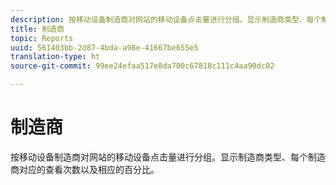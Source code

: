 ```yaml
---
description: 按移动设备制造商对网站的移动设备点击量进行分组。显示制造商类型、每个制造商对应的查看次数以及相应的百分比。
title: 制造商
topic: Reports
uuid: 561403bb-2d87-4bda-a98e-41667be655e5
translation-type: ht
source-git-commit: 99ee24efaa517e8da700c67818c111c4aa90dc02

---
```



# 制造商

按移动设备制造商对网站的移动设备点击量进行分组。显示制造商类型、每个制造商对应的查看次数以及相应的百分比。

